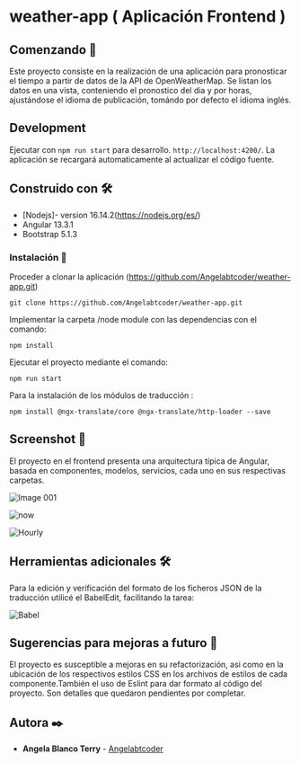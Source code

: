 # weather-app ( Aplicación Frontend )

## Comenzando 🚀

Este proyecto consiste en la realización de una aplicación para pronosticar el tiempo a partir de datos de la API de OpenWeatherMap. Se listan los datos en una vista, conteniendo el pronostico del dia y por horas, ajustándose el idioma de publicación, tomándo por defecto el idioma inglés.

## Development 

Ejecutar con  `npm run start` para desarrollo.  `http://localhost:4200/`. La aplicación se recargará automaticamente al actualizar el código fuente.

## Construido con 🛠️

* [Nodejs]- version 16.14.2(https://nodejs.org/es/)
* Angular 13.3.1
* Bootstrap 5.1.3


### Instalación 🔧

Proceder a clonar la aplicación (https://github.com/Angelabtcoder/weather-app.git)
```
git clone https://github.com/Angelabtcoder/weather-app.git
```

Implementar la carpeta /node module con las dependencias con el comando:

```
npm install
```

Ejecutar el proyecto mediante el comando:

```
npm run start
```

Para la instalación de los módulos de traducción :

```
npm install @ngx-translate/core @ngx-translate/http-loader --save
```

## Screenshot 📖

El proyecto en el frontend presenta una arquitectura típica de Angular, basada en componentes, modelos, servicios, cada uno en sus respectivas carpetas.


![Image 001](https://user-images.githubusercontent.com/77165242/167059407-a7d8c8a0-07ba-4ec2-935e-33cc8a2d7e06.jpg)


![now](https://user-images.githubusercontent.com/77165242/167058986-67f5cfe4-95cd-4f61-a629-af35cbe5e60e.jpg)

![Hourly](https://user-images.githubusercontent.com/77165242/167058997-2a642de4-2aa8-475a-a064-62ea5fd82d2e.jpg)

## Herramientas adicionales 🛠️

Para la edición y verificación del formato de los ficheros JSON de la traducción utilicé el BabelEdit, facilitando la tarea:

![Babel](https://user-images.githubusercontent.com/77165242/167059006-f2ae0083-5e77-4fc0-ab5a-73336f6452ff.jpg)

## Sugerencias para mejoras a futuro 📖

El proyecto es susceptible a mejoras en su refactorización, asi como en la ubicación de los respectivos estilos CSS en los archivos de estilos de cada componente.También el uso de Eslint para dar formato al código del proyecto. Son detalles que quedaron pendientes por completar.

## Autora ✒️

* **Angela Blanco Terry** - [Angelabtcoder](https://github.com/Angelabtcoder)






